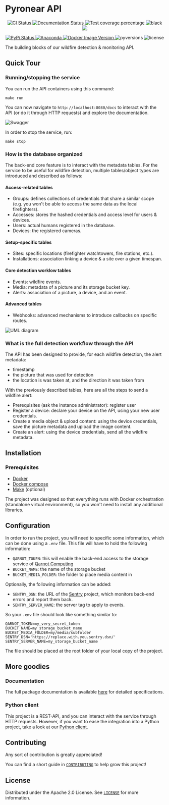 # Pyronear API

<p align="center">
  <a href="https://github.com/pyronear/pyro-api/actions?query=workflow%3Abuilds">
    <img alt="CI Status" src="https://img.shields.io/github/workflow/status/pyronear/pyro-api/builds?label=CI&logo=github&style=flat-square">
  </a>
  <a href="http://pyronear-api.herokuapp.com/redoc">
    <img src="https://img.shields.io/github/workflow/status/pyronear/pyro-api/builds?label=docs&logo=read-the-docs&style=flat-square" alt="Documentation Status">
  </a>
  <a href="https://codecov.io/gh/pyronear/pyro-api">
    <img src="https://img.shields.io/codecov/c/github/pyronear/pyro-api.svg?logo=codecov&style=flat-square" alt="Test coverage percentage">
  </a>
  <a href="https://github.com/ambv/black">
    <img src="https://img.shields.io/badge/code%20style-black-000000.svg?style=flat-square" alt="black">
  </a>
  <a href="https://www.codacy.com/gh/pyronear/pyro-api/dashboard?utm_source=github.com&amp;utm_medium=referral&amp;utm_content=pyronear/pyro-api&amp;utm_campaign=Badge_Grade"><img src="https://app.codacy.com/project/badge/Grade/3bea1a63e4aa44258cfd08831d713478"/></a>
</p>
<p align="center">
  <a href="https://pypi.org/project/pyroclient/">
    <img src="https://img.shields.io/pypi/v/pyroclient.svg?logo=python&logoColor=fff&style=flat-square" alt="PyPi Status">
  </a>
  <a href="https://anaconda.org/pyronear/pyroclient">
    <img alt="Anaconda" src="https://img.shields.io/conda/vn/pyronear/pyroclient?style=flat-square?style=flat-square&logo=Anaconda&logoColor=white&label=conda">
  </a>
  <a href="https://hub.docker.com/r/pyronear/pyro-api">
    <img alt="Docker Image Version" src="https://img.shields.io/docker/v/pyronear/pyro-api?style=flat-square&logo=Docker&logoColor=white&label=docker">
  </a>
  <img src="https://img.shields.io/pypi/pyversions/pyroclient.svg?style=flat-square" alt="pyversions">
  <img src="https://img.shields.io/pypi/l/pyroclient.svg?style=flat-square" alt="license">
</p>


The building blocks of our wildfire detection & monitoring API.

## Quick Tour

### Running/stopping the service

You can run the API containers using this command:

```shell
make run
```

You can now navigate to `http://localhost:8080/docs` to interact with the API (or do it through HTTP requests) and explore the documentation.

![Swagger](https://github.com/pyronear/pyro-api/releases/download/v0.1.2/swagger_interface.png)

In order to stop the service, run:
```shell
make stop
```

### How is the database organized

The back-end core feature is to interact with the metadata tables. For the service to be useful for wildfire detection, multiple tables/object types are introduced and described as follows:

#### Access-related tables

- Groups: defines collections of credentials that share a similar scope (e.g. you won't be able to access the same data as the local firefighters).
- Accesses: stores the hashed credentials and access level for users & devices.
- Users: actual humans registered in the database.
- Devices: the registered cameras.

#### Setup-specific tables

- Sites: specific locations (firefighter watchtowers, fire stations, etc.).
- Installations: association linking a device & a site over a given timespan.

#### Core detection worklow tables

- Events: wildfire events.
- Media: metadata of a picture and its storage bucket key.
- Alerts: association of a picture, a device, and an event.

#### Advanced tables

- Webhooks: advanced mechanisms to introduce callbacks on specific routes.

![UML diagram](https://github.com/pyronear/pyro-api/releases/download/v0.1.2/table_diagram.png)

### What is the full detection workflow through the API

The API has been designed to provide, for each wildfire detection, the alert metadata:
- timestamp
- the picture that was used for detection
- the location is was taken at, and the direction it was taken from

With the previously described tables, here are all the steps to send a wildfire alert:
- Prerequisites (ask the instance administrator): register user
- Register a device: declare your device on the API, using your new user credentials.
- Create a media object & upload content: using the device credentials, save the picture metadata and upload the image content.
- Create an alert: using the device credentials, send all the wildfire metadata.

## Installation

### Prerequisites

- [Docker](https://docs.docker.com/engine/install/)
- [Docker compose](https://docs.docker.com/compose/)
- [Make](https://www.gnu.org/software/make/) (optional)

The project was designed so that everything runs with Docker orchestration (standalone virtual environment), so you won't need to install any additional libraries.

## Configuration

In order to run the project, you will need to specific some information, which can be done using a `.env` file.
This file will have to hold the following information:
- `QARNOT_TOKEN`: this will enable the back-end access to the storage service of [Qarnot Computing](https://qarnot.com/)
- `BUCKET_NAME`: the name of the storage bucket
- `BUCKET_MEDIA_FOLDER`: the folder to place media content in

Optionally, the following information can be added:
- `SENTRY_DSN`: the URL of the [Sentry](https://sentry.io/) project, which monitors back-end errors and report them back.
- `SENTRY_SERVER_NAME`: the server tag to apply to events.

So your `.env` file should look like something similar to:
```
QARNOT_TOKEN=my_very_secret_token
BUCKET_NAME=my_storage_bucket_name
BUCKET_MEDIA_FOLDER=my/media/subfolder
SENTRY_DSN='https://replace.with.you.sentry.dsn/'
SENTRY_SERVER_NAME=my_storage_bucket_name
```

The file should be placed at the root folder of your local copy of the project.

## More goodies

### Documentation

The full package documentation is available [here](http://pyronear-api.herokuapp.com/docs) for detailed specifications.

### Python client

This project is a REST-API, and you can interact with the service through HTTP requests. However, if you want to ease the integration into a Python project, take a look at our [Python client](client).


## Contributing

Any sort of contribution is greatly appreciated!

You can find a short guide in [`CONTRIBUTING`](CONTRIBUTING.md) to help grow this project!



## License

Distributed under the Apache 2.0 License. See [`LICENSE`](LICENSE) for more information.
